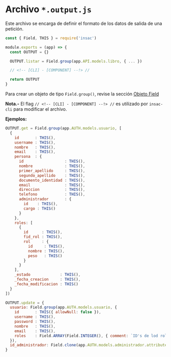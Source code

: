 # Archivo  `*.output.js`

Este archivo se encarga de definir el formato de los datos de salida de una petición.

```js
const { Field, THIS } = require('insac')

module.exports = (app) => {
  const OUTPUT = {}

  OUTPUT.listar = Field.group(app.API.models.libro, { ... })

  // <!-- [CLI] - [COMPONENT] --!> //

  return OUTPUT
}
```

Para crear un objeto de tipo `Field.group()`, revise la sección [Objeto Field](./doc/field#funcion-group)

**Nota.-** El flag `// <!-- [CLI] - [COMPONENT] --!> //` es utilizado por `insac-cli` para modificar el archivo.

**Ejemplos:**

```js
OUTPUT.get = Field.group(app.AUTH.models.usuario, [
  {
    id       : THIS(),
    username : THIS(),
    nombre   : THIS(),
    email    : THIS(),
    persona  : {
      id                  : THIS(),
      nombre              : THIS(),
      primer_apellido     : THIS(),
      segundo_apellido    : THIS(),
      documento_identidad : THIS(),
      email               : THIS(),
      direccion           : THIS(),
      telefono            : THIS(),
      administrador       : {
        id    : THIS(),
        cargo : THIS()
      }
    },
    roles: [
      {
        id      : THIS(),
        fid_rol : THIS(),
        rol     : {
          id     : THIS(),
          nombre : THIS(),
          peso   : THIS()
        }
      }
    ],
    _estado             : THIS(),
    _fecha_creacion     : THIS(),
    _fecha_modificacion : THIS()
  }
])
```

```js
OUTPUT.update = {
  usuario: Field.group(app.AUTH.models.usuario, {
    id       : THIS({ allowNull: false }),
    username : THIS(),
    password : THIS(),
    nombre   : THIS(),
    email    : THIS(),
    roles    : Field.ARRAY(Field.INTEGER(), { comment: `ID's de lod roles que tiene el usuario.` })
  }),
  id_administrador: Field.clone(app.AUTH.models.administrador.attributes.id)
}
```
